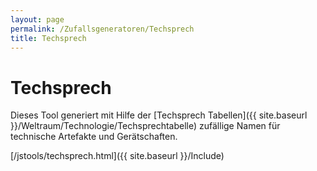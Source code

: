 ```yaml
---
layout: page
permalink: /Zufallsgeneratoren/Techsprech
title: Techsprech
---
```


# Techsprech

Dieses Tool generiert mit Hilfe der [Techsprech Tabellen]({{ site.baseurl }}/Weltraum/Technologie/Techsprechtabelle) zufällige Namen für technische Artefakte und Gerätschaften.

[/jstools/techsprech.html]({{ site.baseurl }}/Include)
